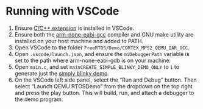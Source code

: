 # Running with VSCode

1. Ensure [C/C++ extension](https://marketplace.visualstudio.com/items?itemName=ms-vscode.cpptools) is installed in VSCode.
2. Ensure both the [arm-none-eabi-gcc](https://developer.arm.com/tools-and-software/open-source-software/developer-tools/gnu-toolchain/gnu-rm/downloads) compiler and GNU make utility are installed on your host machine and added to PATH.
3. Open VSCode to the folder ```FreeRTOS/Demo/CORTEX_MPS2_QEMU_IAR_GCC```.
4. Open ```.vscode/launch.json```, and ensure the ```miDebuggerPath``` variable is set to the path where arm-none-eabi-gdb is on your machine.
5. Open ```main.c```, and set ```mainCREATE_SIMPLE_BLINKY_DEMO_ONLY``` to ```1``` to generate just the [simply blinky demo](https://www.freertos.org/a00102.html#simple_blinky_demo).
6. On the VSCode left side panel, select the “Run and Debug” button. Then select “Launch QEMU RTOSDemo” from the dropdown on the top right and press the play button. This will build, run, and attach a debugger to the demo program.
